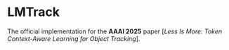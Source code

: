 # LMTrack
The official implementation for the **AAAI 2025** paper [_Less Is More: Token Context-Aware Learning for Object Tracking_].
